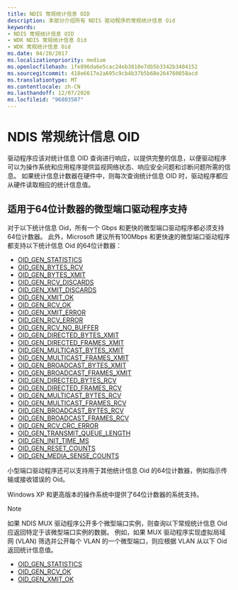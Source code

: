 ```yaml
---
title: NDIS 常规统计信息 OID
description: 本部分介绍所有 NDIS 驱动程序的常规统计信息 Oid
keywords:
- NDIS 常规统计信息 OID
- WDK NDIS 常规统计信息 Oid
- WDK 常规统计信息 Oid
ms.date: 04/20/2017
ms.localizationpriority: medium
ms.openlocfilehash: 1fe896da6e5cac24eb3810e7db5b3342b3404152
ms.sourcegitcommit: 418e6617e2a695c9cb4b37b5b60e264760858acd
ms.translationtype: MT
ms.contentlocale: zh-CN
ms.lasthandoff: 12/07/2020
ms.locfileid: "96803507"
---
```

# <a name="ndis-general-statistics-oids"></a>NDIS 常规统计信息 OID

驱动程序应该对统计信息 OID 查询进行响应，以提供完整的信息，以便驱动程序可以为操作系统和应用程序提供监视网络状态、响应安全问题和诊断问题所需的信息。 如果统计信息计数器在硬件中，则每次查询统计信息 OID 时，驱动程序都应从硬件读取相应的统计信息值。

## <a name="miniport-driver-support-for-64-bit-counters"></a>适用于64位计数器的微型端口驱动程序支持

对于以下统计信息 Oid，所有一个 Gbps 和更快的微型端口驱动程序都必须支持64位计数器。 此外，Microsoft 建议所有100Mbps 和更快速的微型端口驱动程序都支持以下统计信息 Oid 的64位计数器：

- [OID_GEN_STATISTICS](./oid-gen-statistics.md)
- [OID_GEN_BYTES_RCV](./oid-gen-bytes-rcv.md)
- [OID_GEN_BYTES_XMIT](./oid-gen-bytes-xmit.md)
- [OID_GEN_RCV_DISCARDS](./oid-gen-rcv-discards.md)
- [OID_GEN_XMIT_DISCARDS](./oid-gen-xmit-discards.md)
- [OID_GEN_XMIT_OK](./oid-gen-xmit-ok.md)
- [OID_GEN_RCV_OK](./oid-gen-rcv-ok.md)
- [OID_GEN_XMIT_ERROR](./oid-gen-xmit-error.md)
- [OID_GEN_RCV_ERROR](./oid-gen-rcv-error.md)
- [OID_GEN_RCV_NO_BUFFER](./oid-gen-rcv-no-buffer.md)
- [OID_GEN_DIRECTED_BYTES_XMIT](./oid-gen-directed-bytes-xmit.md)
- [OID_GEN_DIRECTED_FRAMES_XMIT](./oid-gen-directed-frames-xmit.md)
- [OID_GEN_MULTICAST_BYTES_XMIT](./oid-gen-multicast-bytes-xmit.md)
- [OID_GEN_MULTICAST_FRAMES_XMIT](./oid-gen-multicast-frames-xmit.md)
- [OID_GEN_BROADCAST_BYTES_XMIT](./oid-gen-broadcast-bytes-xmit.md)
- [OID_GEN_BROADCAST_FRAMES_XMIT](./oid-gen-broadcast-frames-xmit.md)
- [OID_GEN_DIRECTED_BYTES_RCV](./oid-gen-directed-bytes-rcv.md)
- [OID_GEN_DIRECTED_FRAMES_RCV](./oid-gen-directed-frames-rcv.md)
- [OID_GEN_MULTICAST_BYTES_RCV](./oid-gen-multicast-bytes-rcv.md)
- [OID_GEN_MULTICAST_FRAMES_RCV](./oid-gen-multicast-frames-rcv.md)
- [OID_GEN_BROADCAST_BYTES_RCV](./oid-gen-broadcast-bytes-rcv.md)
- [OID_GEN_BROADCAST_FRAMES_RCV](./oid-gen-broadcast-frames-rcv.md)
- [OID_GEN_RCV_CRC_ERROR](./oid-gen-rcv-crc-error.md)
- [OID_GEN_TRANSMIT_QUEUE_LENGTH](./oid-gen-transmit-queue-length.md)
- [OID_GEN_INIT_TIME_MS](./oid-gen-init-time-ms.md)
- [OID_GEN_RESET_COUNTS](./oid-gen-reset-counts.md)
- [OID_GEN_MEDIA_SENSE_COUNTS](./oid-gen-media-sense-counts.md)

小型端口驱动程序还可以支持用于其他统计信息 Oid 的64位计数器，例如指示传输或接收错误的 Oid。

Windows XP 和更高版本的操作系统中提供了64位计数器的系统支持。

>[!NOTE]
> 如果 NDIS MUX 驱动程序公开多个微型端口实例，则查询以下常规统计信息 Oid 应返回特定于该微型端口实例的数据。 例如，如果 MUX 驱动程序实现虚拟局域网 (VLAN) 筛选并公开每个 VLAN 的一个微型端口，则应根据 VLAN 从以下 Oid 返回统计信息值。
> - [OID_GEN_STATISTICS](./oid-gen-statistics.md)
> - [OID_GEN_RCV_OK](./oid-gen-rcv-ok.md)
> - [OID_GEN_XMIT_OK](./oid-gen-xmit-ok.md)
